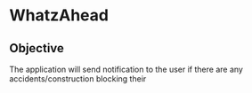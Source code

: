# WhatzAhead

## Objective
The application will send notification to the user if there are any accidents/construction blocking their